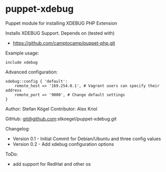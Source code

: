 puppet-xdebug
=============

Puppet module for installing XDEBUG PHP Extension

Installs XDEBUG Support.
Depends on (tested with)
 - https://github.com/camptocamp/puppet-php.git

Example usage:

    include xdebug

Advanced configuration:

    xdebug::config { 'default':
        remote_host => '169.254.0.1', # Vagrant users can specify their address
        remote_port => '9000', # Change default settings 
    }

Author: Stefan Kögel
Contributor: Alex Knol

GitHub: git@github.com:stkoegel/puppet-xdebug.git

Changelog:

* Version 0.1 - Initial Commit for Debian/Ubuntu and three config values
* Version 0.2 - Add xdebug configuration options

ToDo:
- add support for RedHat and other os
